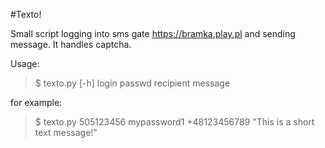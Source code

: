 #Texto!

Small script logging into sms gate https://bramka.play.pl and sending message.
It handles captcha.

Usage: 

>$ texto.py [-h] login passwd recipient message

for example:

>$ texto.py 505123456 mypassword1 +48123456789 "This is a short text message!"